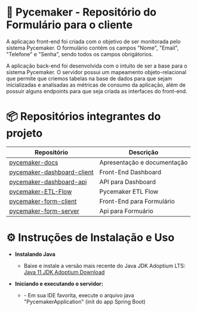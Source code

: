 #  🐍 Pycemaker - Repositório do Formulário para o cliente 

A aplicaçao front-end foi criada com o objetivo de ser monitorada pelo sistema Pycemaker. O formulário contém os campos "Nome", "Email", "Telefone" e "Senha", sendo todos os campos obrigátorios.

A aplicação back-end foi desenvolvida com o intuito de ser a base para o sistema Pycemaker. O servidor possui um mapeamento objeto-relacional que permite que criemos tabelas na base de dados para que sejam inicializadas e analisadas as métricas de consumo da aplicação, além de possuir alguns endpoints para que seja criada as interfaces do front-end. 

# 📦 Repositórios integrantes do projeto

| Repositório                                                                                   | Descrição                   |
| --------------------------------------------------------------------------------------------- | --------------------------- |
| [pycemaker-docs](https://github.com/pycemaker/pycemaker-docs)                                 | Apresentação e documentação |
| [pycemaker-dashboard-client](https://github.com/pycemaker/pycemaker-dashboard-client)         | Front-End Dashboard         |
| [pycemaker-dashboard-api](https://github.com/pycemaker/pycemaker-dashboard-api)               | API para Dashboard          |
| [pycemaker-ETL-Flow](https://github.com/pycemaker/pycemaker-etl-flow)                         | Pycemaker ETL Flow          |
| [pycemaker-form-client](https://github.com/pycemaker/pycemaker-form-client)                   | Front-End para Formulário   |
| [pycemaker-form-server](https://github.com/pycemaker/pycemaker-form-server)                   | Api para Formuário          |


# ⚙️ Instruções de Instalação e Uso

<ul>
<li><b>Instalando Java</b></li>
<ul>
<li>Baixe e instale a versão mais recente do Java JDK Adoptium LTS:</li>
<a href="https://adoptium.net/download">Java 11 JDK Adoptium Download</a>
</ul>
</ul>

<ul>
<li><b>Iniciando e executando o servidor:</b></li>
<ul>
<li>- Em sua IDE favorita, execute o arquivo java "PycemakerApplication" (init do app Spring Boot) 
<br/>

</li>
</ul>
</ul>
